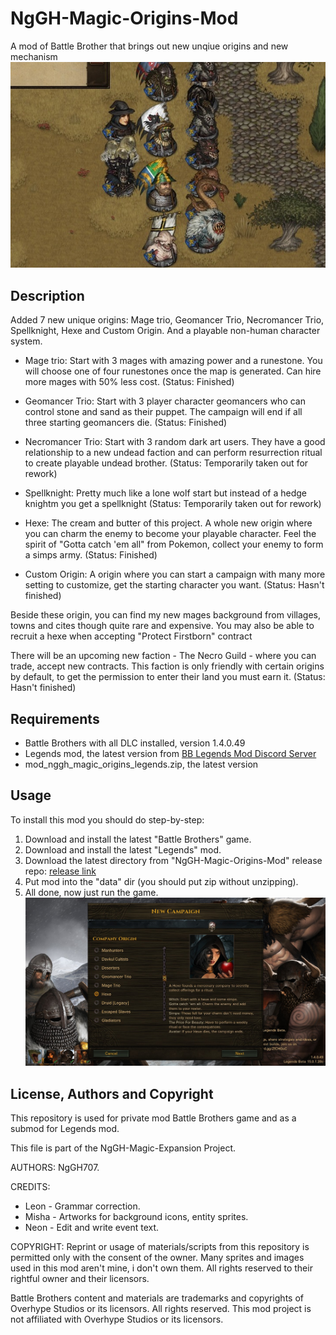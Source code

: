 # NgGH-Magic-Origins-Mod
A mod of Battle Brother that brings out new unqiue origins and new mechanism
![NgGH-Magic-Origins-Mod](!info/display_01.jpeg "NgGH-Magic-Origins-Mod repo: Play Battle Brothers using extraordinary character")

## Description
Added 7 new unique origins: Mage trio, Geomancer Trio, Necromancer Trio, Spellknight, Hexe and Custom Origin. And a playable non-human character system.

* Mage trio: Start with 3 mages with amazing power and a runestone. You will choose one of four runestones once the map is generated. Can hire more mages with 50% less cost. (Status: Finished)

* Geomancer Trio: Start with 3 player character geomancers who can control stone and sand as their puppet. The campaign will end if all three starting geomancers die. (Status: Finished)

* Necromancer Trio: Start with 3 random dark art users. They have a good relationship to a new undead faction and can perform resurrection ritual to create playable undead brother. (Status: Temporarily taken out for rework)

* Spellknight: Pretty much like a lone wolf start but instead of a hedge knightm you get a spellknight (Status: Temporarily taken out for rework)

* Hexe: The cream and butter of this project. A whole new origin where you can charm the enemy to become your playable character. Feel the spirit of "Gotta catch 'em all" from Pokemon, collect your enemy to form a simps army. (Status: Finished)

* Custom Origin: A origin where you can start a campaign with many more setting to customize, get the starting character you want. (Status: Hasn't finished)

Beside these origin, you can find my new mages background from villages, towns and cites though quite rare and expensive. You may also be able to recruit a hexe when accepting "Protect Firstborn" contract

There will be an upcoming new faction - The Necro Guild - where you can trade, accept new contracts. This faction is only friendly with certain origins by default, to get the permission to enter their land you must earn it. (Status: Hasn't finished)

## Requirements
* Battle Brothers with all DLC installed, version 1.4.0.49
* Legends mod, the latest version from [BB Legends Mod Discord Server](https://discord.gg/aErQSMhZ)
* mod_nggh_magic_origins_legends.zip, the latest version

## Usage
To install this mod you should do step-by-step:
1. Download and install the latest "Battle Brothers" game.
2. Download and install the latest "Legends" mod.
3. Download the latest directory from "NgGH-Magic-Origins-Mod" release repo: [release link](https://github.com/NgGH707/NgGH-Magic-Origins-Mod/releases/)
4. Put mod into the "data" dir (you should put zip without unzipping).
5. All done, now just run the game.
![Selection screen](!info/display_02.jpg "NgGH-Magic-Origins-Mod repo: Select new campaign to play.")

## License, Authors and Copyright

This repository is used for private mod Battle Brothers game and as a submod for Legends mod.

This file is part of the NgGH-Magic-Expansion Project. 

AUTHORS: NgGH707.

CREDITS:
* Leon - Grammar correction.
* Misha - Artworks for background icons, entity sprites.
* Neon - Edit and write event text.

COPYRIGHT: Reprint or usage of materials/scripts from this repository is permitted only with the consent of the owner. Many sprites and images used in this mod aren't mine, i don't own them. All rights reserved to their rightful owner and their licensors.

Battle Brothers content and materials are trademarks and copyrights of Overhype Studios or its licensors. All rights reserved. This mod project is not affiliated with Overhype Studios or its licensors.
